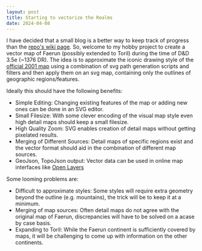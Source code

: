 ```yaml
---
layout: post
title: Starting to vectorize the Realms
date: 2024-04-08
---
```

I have decided that a small blog is a better way to keep track of progress than the [repo's wiki page](https://github.com/jonovotny/vectorized-realms/wiki). So, welcome to my hobby project to create a vector map of Faerun (possibly extended to Toril) during the time of D&D 3.5e (~1376 DR).
The idea is to approximate the iconic drawing style of the [official 2001 map](http://web.archive.org/web/20160816135344/http://archive.wizards.com/dnd/images/wd_maps/FRposterLarge_150.jpg) using a combination of svg path generation scripts and filters and then apply them on an svg map, containing only the outlines of geographic regions/features.

Ideally this should have the following benefits:
* Simple Editing: Changing existing features of the map or adding new ones can be done in an SVG editor.
* Small Filesize: With some clever encoding of the visual map style even high detail maps should keep a small filesize. 
* High Quality Zoom: SVG enables creation of detail maps without getting pixelated results.
* Merging of Different Sources: Detail maps of specific regions exist and the vector format should aid in the combination of different map sources.
* GeoJson, TopoJson output: Vector data can be used in online map interfaces like [Open Layers](https://openlayers.org/)
<!--more-->

Some looming problems are:
* Difficult to approximate styles: Some styles will require extra geometry beyond the outline (e.g. mountains), the trick will be to keep it at a minimum.
* Merging of map sources: Often detail maps do not agree with the original map of Faerun, discrepancies will have to be solved on a acase by case basis.
* Expanding to Toril: While the Faerun continent is sufficiently covered by maps, it will be challenging to come up with information on the other continents.
